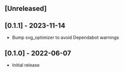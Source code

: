 ## [Unreleased]

## [0.1.1] - 2023-11-14

- Bump svg_optimizer to avoid Dependabot warnings

## [0.1.0] - 2022-06-07

- Initial release
